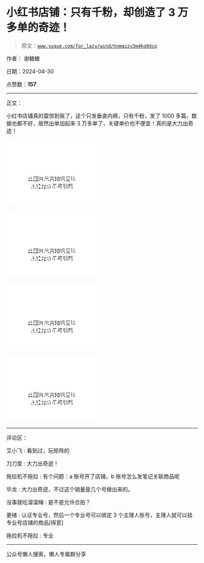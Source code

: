 # 小红书店铺：只有千粉，却创造了 3 万多单的奇迹！

> 原文：[`www.yuque.com/for_lazy/wind/hnmqzzy3m4kg0dcq`](https://www.yuque.com/for_lazy/wind/hnmqzzy3m4kg0dcq)

作者： 谢糖糖

日期：2024-04-30

点赞数：**157**

* * *

正文：

小红书店铺真的震惊到我了，这个只发垂直内裤，只有千粉，发了 1000 多篇，数据也都不好，居然出单加起来 3 万多单了，关键单价也不便宜！真的是大力出奇迹！

![](img/e337d5c2eca1a45b73b791cc40e22fce.png)

![](img/99f6f52b1d4ad3f54b4d4955e0bededf.png)

![](img/84c498a4b0f0798193e5a41342196316.png)

![](img/a54d7e6d0475926b99565e6e2e908dc6.png)

* * *

评论区：

艾小飞 : 看到过，玩矩阵的

刀刀爱 : 大力出奇迹！

拖拉机不拖拉 : 有个问题：a 账号开了店铺，b 账号怎么发笔记关联商品呢

华龙 : 大力出奇迹，不过这个销量是几个号做出来的。

没事就吃溜溜梅 : 是不是允许合拍？

更绪 : 认证专业号，然后一个专业号可以绑定 3 个主理人账号，主理人就可以挂专业号店铺的商品[得意]

拖拉机不拖拉 : 专业

* * *

公众号懒人搜索，懒人专属群分享